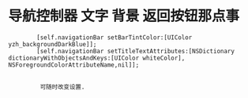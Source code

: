 # 导航控制器 文字 背景 返回按钮那点事

            [self.navigationBar setBarTintColor:[UIColor yzh_backgroundDarkBlue]];
            [self.navigationBar setTitleTextAttributes:[NSDictionary dictionaryWithObjectsAndKeys:[UIColor whiteColor], NSForegroundColorAttributeName,nil]];
             
             
             可随时改变设置.
             
             
             
            
   
         

